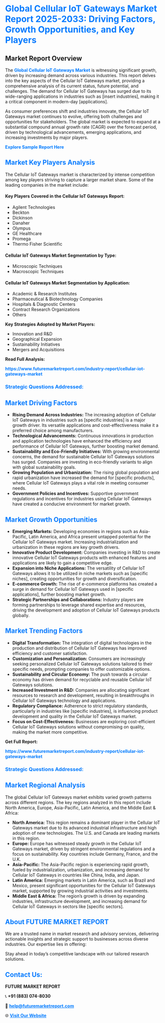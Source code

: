 <h1 style="color: #007BFF;">Global Cellular IoT Gateways Market Report 2025-2033: Driving Factors, Growth Opportunities, and Key Players</h1>

<section id="overview">
<h2>Market Report Overview</h2>
<p>The <a href="https://www.futuremarketreport.com/industry-report/cellular-iot-gateways-market" style="color: #007BFF; text-decoration: none;"><strong>Global Cellular IoT Gateways Market</strong></a> is witnessing significant growth, driven by increasing demand across various industries. This report delves into the key aspects of the Cellular IoT Gateways market, providing a comprehensive analysis of its current status, future potential, and challenges. The demand for Cellular IoT Gateways has surged due to its wide-ranging applications in industries such as [insert industries], making it a critical component in modern-day [applications].</p>
<p>As consumer preferences shift and industries innovate, the Cellular IoT Gateways market continues to evolve, offering both challenges and opportunities for stakeholders. The global market is expected to expand at a substantial compound annual growth rate (CAGR) over the forecast period, driven by technological advancements, emerging applications, and increasing investments by major players.</p>
</section>

<section id="overview">
<p><a href="https://www.futuremarketreport.com/request-sample/reportId=34135" style="color: #007BFF; text-decoration: none;"><strong>Explore Sample Report Here</strong></a></p>
</section>

<section id="key-players">
<h2 style="color: #007BFF;">Market Key Players Analysis</h2>
<p>The Cellular IoT Gateways market is characterized by intense competition among key players striving to capture a larger market share. Some of the leading companies in the market include:</p>
<h4>Key Players Covered in the Cellular IoT Gateways Report:</h4>
<ul><li>Agilent Technologies</li><li>Beckton</li><li>Dickinson</li><li>Danaher</li><li>Olympus</li><li>GE Healthcare</li><li>Promega</li><li>Thermo Fisher Scientific</li></ul>
<h4>Cellular IoT Gateways Market Segmentation by Type:</h4>
<ul><li>Microscopic Techniques</li><li>Macroscopic Techniques</li></ul>

<h4>Cellular IoT Gateways Market Segmentation by Application:</h4>
<ul><li>Academic &amp; Research Institutes</li><li>Pharmaceutical &amp; Biotechnology Companies</li><li>Hospitals &amp; Diagnostic Centers</li><li>Contract Research Organizations</li><li>Others</li></ul>
<p><strong>Key Strategies Adopted by Market Players:</strong></p>
<ul>
<li>Innovation and R&D</li>
<li>Geographical Expansion</li>
<li>Sustainability Initiatives</li>
<li>Mergers and Acquisitions</li>
</ul>
</section>

<section>
<p><strong>Read Full Analysis: </strong></p><a href="https://www.futuremarketreport.com/industry-report/cellular-iot-gateways-market" style="color: #007BFF; text-decoration: none;"><strong>https://www.futuremarketreport.com/industry-report/cellular-iot-gateways-market</strong></a>
<h3 style="color: #007BFF;">Strategic Questions Addressed:</h3>
</section>

<section id="driving-factors">
<h2 style="color: #007BFF;">Market Driving Factors</h2>
<ul>
<li><strong>Rising Demand Across Industries:</strong> The increasing adoption of Cellular IoT Gateways in industries such as [specific industries] is a major growth driver. Its versatile applications and cost-effectiveness make it a preferred choice among manufacturers.</li>
<li><strong>Technological Advancements:</strong> Continuous innovations in production and application technologies have enhanced the efficiency and performance of Cellular IoT Gateways, further boosting market demand.</li>
<li><strong>Sustainability and Eco-Friendly Initiatives:</strong> With growing environmental concerns, the demand for sustainable Cellular IoT Gateways solutions has surged. Companies are investing in eco-friendly variants to align with global sustainability goals.</li>
<li><strong>Growing Population and Urbanization:</strong> The rising global population and rapid urbanization have increased the demand for [specific products], where Cellular IoT Gateways plays a vital role in meeting consumer needs.</li>
<li><strong>Government Policies and Incentives:</strong> Supportive government regulations and incentives for industries using Cellular IoT Gateways have created a conducive environment for market growth.</li>
</ul>
</section>

<section id="growth-opportunities">
<h2 style="color: #007BFF;">Market Growth Opportunities</h2>
<ul>
<li><strong>Emerging Markets:</strong> Developing economies in regions such as Asia-Pacific, Latin America, and Africa present untapped potential for the Cellular IoT Gateways market. Increasing industrialization and urbanization in these regions are key growth drivers.</li>
<li><strong>Innovative Product Development:</strong> Companies investing in R&D to create innovative Cellular IoT Gateways products with enhanced features and applications are likely to gain a competitive edge.</li>
<li><strong>Expansion into Niche Applications:</strong> The versatility of Cellular IoT Gateways allows it to be utilized in niche markets such as [specific niches], creating opportunities for growth and diversification.</li>
<li><strong>E-commerce Growth:</strong> The rise of e-commerce platforms has created a surge in demand for Cellular IoT Gateways used in [specific applications], further boosting market growth.</li>
<li><strong>Strategic Partnerships and Collaborations:</strong> Industry players are forming partnerships to leverage shared expertise and resources, driving the development and adoption of Cellular IoT Gateways products globally.</li>
</ul>
</section>

<section id="trending-factors">
<h2 style="color: #007BFF;">Market Trending Factors</h2>
<ul>
<li><strong>Digital Transformation:</strong> The integration of digital technologies in the production and distribution of Cellular IoT Gateways has improved efficiency and customer satisfaction.</li>
<li><strong>Customization and Personalization:</strong> Consumers are increasingly seeking personalized Cellular IoT Gateways solutions tailored to their specific needs, prompting companies to offer customizable options.</li>
<li><strong>Sustainability and Circular Economy:</strong> The push towards a circular economy has driven demand for recyclable and reusable Cellular IoT Gateways solutions.</li>
<li><strong>Increased Investment in R&D:</strong> Companies are allocating significant resources to research and development, resulting in breakthroughs in Cellular IoT Gateways technology and applications.</li>
<li><strong>Regulatory Compliance:</strong> Adherence to strict regulatory standards, particularly in industries like [specific industries], is influencing product development and quality in the Cellular IoT Gateways market.</li>
<li><strong>Focus on Cost-Effectiveness:</strong> Businesses are exploring cost-efficient Cellular IoT Gateways solutions without compromising on quality, making the market more competitive.</li>
</ul>
</section>

<section>
<p><strong>Get Full Report: </strong></p><a href="https://www.futuremarketreport.com/industry-report/cellular-iot-gateways-market" style="color: #007BFF; text-decoration: none;"><strong>https://www.futuremarketreport.com/industry-report/cellular-iot-gateways-market</strong></a>
<h3 style="color: #007BFF;">Strategic Questions Addressed:</h3>
</section>


<section id="regional-analysis">
<h2 style="color: #007BFF;">Market Regional Analysis</h2>
<p>The global Cellular IoT Gateways market exhibits varied growth patterns across different regions. The key regions analyzed in this report include North America, Europe, Asia-Pacific, Latin America, and the Middle East & Africa:</p>
<ul>
<li><strong>North America:</strong> This region remains a dominant player in the Cellular IoT Gateways market due to its advanced industrial infrastructure and high adoption of new technologies. The U.S. and Canada are leading markets in this region.</li>
<li><strong>Europe:</strong> Europe has witnessed steady growth in the Cellular IoT Gateways market, driven by stringent environmental regulations and a focus on sustainability. Key countries include Germany, France, and the U.K.</li>
<li><strong>Asia-Pacific:</strong> The Asia-Pacific region is experiencing rapid growth, fueled by industrialization, urbanization, and increasing demand for Cellular IoT Gateways in countries like China, India, and Japan.</li>
<li><strong>Latin America:</strong> Emerging markets in Latin America, such as Brazil and Mexico, present significant opportunities for the Cellular IoT Gateways market, supported by growing industrial activities and investments.</li>
<li><strong>Middle East & Africa:</strong> The region’s growth is driven by expanding industries, infrastructure development, and increasing demand for Cellular IoT Gateways in sectors like [specific sectors].</li>
</ul>
</section>

<footer>
<h2 style="color: #007BFF;">About FUTURE MARKET REPORT</h2>
<p>We are a trusted name in market research and advisory services, delivering actionable insights and strategic support to businesses across diverse industries. Our expertise lies in offering:</p>

<p>Stay ahead in today’s competitive landscape with our tailored research solutions.</p>

<h2 style="color: #007BFF;">Contact Us:</h2>
<p><strong>FUTURE MARKET REPORT</strong></p>
<p>📞 <strong>+91 (883) 074-8030</strong></p>
<p>📧 <strong><a href="mailto:help@futuremarketreport.com" style="color: #007BFF;">help@futuremarketreport.com</a></strong></p>
<p>🌐 <strong><a href="https://www.futuremarketreport.com/" style="color: #007BFF;">Visit Our Website</a></strong></p>
</footer>